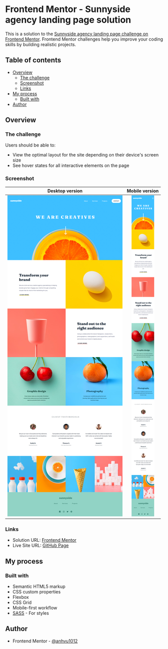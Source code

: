 # Frontend Mentor - Sunnyside agency landing page solution

This is a solution to the [Sunnyside agency landing page challenge on Frontend Mentor](https://www.frontendmentor.io/challenges/sunnyside-agency-landing-page-7yVs3B6ef). Frontend Mentor challenges help you improve your coding skills by building realistic projects.

## Table of contents

- [Overview](#overview)
  - [The challenge](#the-challenge)
  - [Screenshot](#screenshot)
  - [Links](#links)
- [My process](#my-process)
  - [Built with](#built-with)
- [Author](#author)

## Overview

### The challenge

Users should be able to:

- View the optimal layout for the site depending on their device's screen size
- See hover states for all interactive elements on the page

### Screenshot

|           Desktop version           |           Mobile version           |
| :---------------------------------: | :--------------------------------: |
| ![](solutions/desktop_solution.png) | ![](solutions/mobile_solution.png) |

### Links

- Solution URL: [Frontend Mentor](https://www.frontendmentor.io/solutions/sunnyside-agency-landing-page-0SalL8PWxJ)
- Live Site URL: [GitHub Page](https://anhvu1012.github.io/Sunnyside-Agency-Landing-Page/)

## My process

### Built with

- Semantic HTML5 markup
- CSS custom properties
- Flexbox
- CSS Grid
- Mobile-first workflow
- [SASS](https://sass-lang.com/) - For styles

## Author

- Frontend Mentor - [@anhvu1012](https://www.frontendmentor.io/profile/anhvu1012)
